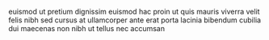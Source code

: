 euismod ut pretium dignissim euismod hac proin ut quis mauris viverra velit
felis nibh sed cursus at ullamcorper ante erat porta lacinia bibendum cubilia
dui maecenas non nibh ut tellus nec accumsan